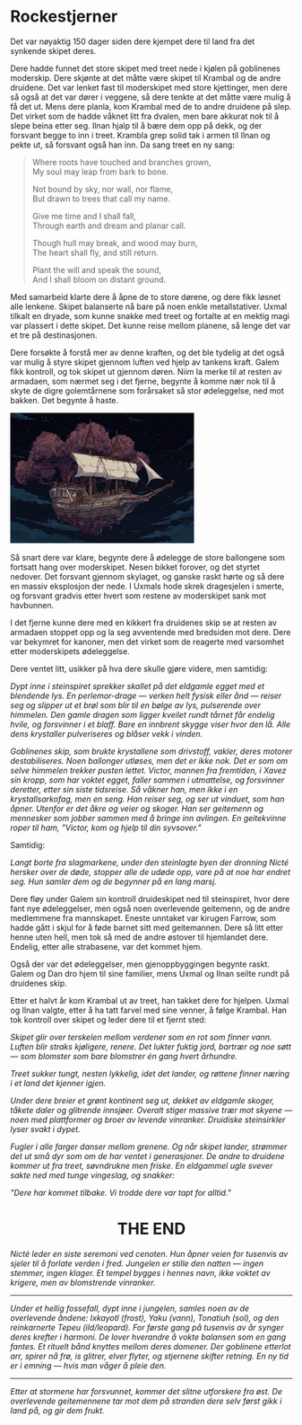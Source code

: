 # Rockestjerner

Det var nøyaktig 150 dager siden dere kjempet dere til land fra det synkende skipet deres.

Dere hadde funnet det store skipet med treet nede i kjølen på goblinenes moderskip. Dere skjønte at det måtte være skipet til Krambal og de andre druidene. Det var lenket fast til moderskipet med store kjettinger, men dere så også at det var dører i veggene, så dere tenkte at det måtte være mulig å få det ut. Mens dere planla, kom Krambal med de to andre druidene på slep. Det virket som de hadde våknet litt fra dvalen, men bare akkurat nok til å slepe beina etter seg. Ilnan hjalp til å bære dem opp på dekk, og der forsvant begge to inn i treet. Krambla grep solid tak i armen til Ilnan og pekte ut, så forsvant også han inn. Da sang treet en ny sang:

 > Where roots have touched and branches grown,<br/>
 > My soul may leap from bark to bone.
 > 
 > Not bound by sky, nor wall, nor flame,<br/>
 > But drawn to trees that call my name.
 > 
 > Give me time and I shall fall,<br/>
 > Through earth and dream and planar call.
 > 
 > Though hull may break, and wood may burn,<br/>
 > The heart shall fly, and still return.
 >
 > Plant the will and speak the sound,<br/>
 > And I shall bloom on distant ground.

Med samarbeid klarte dere å åpne de to store dørene, og dere fikk løsnet alle lenkene. Skipet balanserte nå bare på noen enkle metallstativer. Uxmal tilkalt en dryade, som kunne snakke med treet og fortalte at en mektig magi var plassert i dette skipet. Det kunne reise mellom planene, så lenge det var et tre på destinasjonen.

Dere forsøkte å forstå mer av denne kraften, og det ble tydelig at det også var mulig å styre skipet gjennom luften ved hjelp av tankens kraft. Galem fikk kontroll, og tok skipet ut gjennom døren. Niim la merke til at resten av armadaen, som nærmet seg i det fjerne, begynte å komme nær nok til å skyte de digre golemtårnene som forårsaket så stor ødeleggelse, ned mot bakken. Det begynte å haste.

![Druidenes skip](images/druid_ship.png)

Så snart dere var klare, begynte dere å ødelegge de store ballongene som fortsatt hang over moderskipet. Nesen bikket forover, og det styrtet nedover. Det forsvant gjennom skylaget, og ganske raskt hørte og så dere en massiv eksplosjon der nede. I Uxmals hode skrek dragesjelen i smerte, og forsvant gradvis etter hvert som restene av moderskipet sank mot havbunnen.

I det fjerne kunne dere med en kikkert fra druidenes skip se at resten av armadaen stoppet opp og la seg avventende med bredsiden mot dere. Dere var bekymret for kanoner, men det virket som de reagerte med varsomhet etter moderskipets ødeleggelse.

Dere ventet litt, usikker på hva dere skulle gjøre videre, men samtidig:

<i>Dypt inne i steinspiret sprekker skallet på det eldgamle egget med et blendende lys. En perlemor-drage — verken helt fysisk eller ånd — reiser seg og slipper ut et brøl som blir til en bølge av lys, pulserende over himmelen. Den gamle dragen som ligger kveilet rundt tårnet får endelig hvile, og forsvinner i et blaff. Bare en innbrent skygge viser hvor den lå. Alle dens krystaller pulveriseres og blåser vekk i vinden.</i>
    
<i>Goblinenes skip, som brukte krystallene som drivstoff, vakler, deres motorer destabiliseres. Noen ballonger utløses, men det er ikke nok. Det er som om selve himmelen trekker pusten lettet. Victor, mannen fra fremtiden, i Xavez sin kropp, som har voktet egget, faller sammen i utmattelse, og forsvinner deretter, etter sin siste tidsreise. Så våkner han, men ikke i en krystallsarkofag, men en seng. Han reiser seg, og ser ut vinduet, som han åpner. Utenfor er det åkre og veier og skoger. Han ser geitemenn og mennesker som jobber sammen med å bringe inn avlingen. En geitekvinne roper til ham, "Victor, kom og hjelp til din syvsover."</i>

Samtidig:

<i>Langt borte fra slagmarkene, under den steinlagte byen der dronning Nicté hersker over de døde, stopper alle de udøde opp, vare på at noe har endret seg. Hun samler dem og de begynner på en lang marsj.</i>

Dere fløy under Galem sin kontroll druideskipet ned til steinspiret, hvor dere fant nye ødeleggelser, men også noen overlevende geitemenn, og de andre medlemmene fra mannskapet. Eneste unntaket var kirugen Farrow, som hadde gått i skjul for å føde barnet sitt med geitemannen. Dere så litt etter henne uten hell, men tok så med de andre østover til hjemlandet dere. Endelig, etter alle strabasene, var det kommet hjem. 

Også der var det ødeleggelser, men gjenoppbyggingen begynte raskt. Galem og Dan dro hjem til sine familier, mens Uxmal og Ilnan seilte rundt på druidenes skip. 

Etter et halvt år kom Krambal ut av treet, han takket dere for hjelpen. Uxmal og Ilnan valgte, etter å ha tatt farvel med sine venner, å følge Krambal. Han tok kontroll over skipet og leder dere til et fjernt sted:

<i>Skipet glir over terskelen mellom verdener som en rot som finner vann. Luften blir straks kjøligere, renere. Det lukter fuktig jord, bartrær og noe søtt — som blomster som bare blomstrer én gang hvert århundre.</i>

<i>Treet sukker tungt, nesten lykkelig, idet det lander, og røttene finner næring i et land det kjenner igjen.</i>

<i>Under dere breier et grønt kontinent seg ut, dekket av eldgamle skoger, tåkete daler og glitrende innsjøer. Overalt stiger massive trær mot skyene — noen med plattformer og broer av levende vinranker. Druidiske steinsirkler lyser svakt i dypet.</i>

<i>Fugler i alle farger danser mellom grenene. Og når skipet lander, strømmer det ut små dyr som om de har ventet i generasjoner. De andre to druidene kommer ut fra treet, søvndrukne men friske. En eldgammel ugle svever sakte ned med tunge vingeslag, og snakker:</i>

<i>"Dere har kommet tilbake. Vi trodde dere var tapt for alltid."</i>

<h1><center>THE END</center></h1>

<i>Nicté leder en siste seremoni ved cenoten. Hun åpner veien for tusenvis av sjeler til å forlate verden i fred. Jungelen er stille den natten — ingen stemmer, ingen klager. Et tempel bygges i hennes navn, ikke voktet av krigere, men av blomstrende vinranker.</i>

---

<i>Under et hellig fossefall, dypt inne i jungelen, samles noen av de overlevende åndene: Ixkayotl (frost), Yaku (vann), Tonatiuh (sol), og den reinkarnerte Tepeu (ild/leopard). For første gang på tusenvis av år synger deres krefter i harmoni. De lover hverandre å vokte balansen som en gang fantes. Et rituelt bånd knyttes mellom deres domener. Der goblinene etterlot arr, spirer nå frø, is glitrer, elver flyter, og stjernene skifter retning. En ny tid er i emning — hvis man våger å pleie den.</i>

---

<i>Etter at stormene har forsvunnet, kommer det slitne utforskere fra øst. De overlevende geitemennene tar mot dem på stranden dere selv først gikk i land på, og gir dem frukt.</i>
